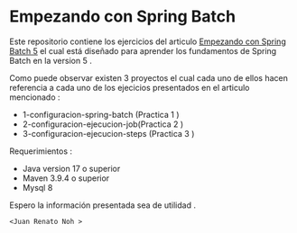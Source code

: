# Empezando con  Spring Batch 

Este repositorio contiene los ejercicios del articulo  [Empezando con Spring Batch 5](https://juanrenatonoh.blogspot.com/2023/10/empezando-con-spring-batch-5.html)  el cual está diseñado para aprender los fundamentos de Spring Batch  en la version 5 .

Como puede observar existen 3 proyectos el cual  cada uno de ellos hacen referencia a cada uno de los ejecicios presentados en el articulo mencionado :

- 1-configuracion-spring-batch (Practica 1 )
- 2-configuracion-ejecucion-job(Practica 2 )
- 3-configuracion-ejecucion-steps (Practica 3 )

Requerimientos : 

- Java version 17 o superior
- Maven 3.9.4 o superior
- Mysql 8

Espero la información presentada sea de utilidad . 

`<Juan Renato Noh >`
